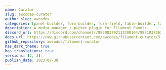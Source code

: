 ```yaml
---
name: Curator
slug: awcodes-curator
author_slug: awcodes
categories: [panel-builder, form-builder, form-field, table-builder, table-column]
description: A media manager / picker plugin for Filament Panels.
discord_url: https://discord.com/channels/883083792112300104/983103826338934824
docs_url: https://raw.githubusercontent.com/awcodes/filament-curator/3.x/README.md
github_repository: awcodes/filament-curator
has_dark_theme: true
has_translations: true
versions: [2, 3]
publish_date: 2023-07-30
---
```

